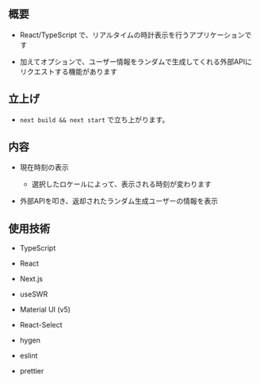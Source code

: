 ## 概要

- React/TypeScript で、リアルタイムの時計表示を行うアプリケーションです

- 加えてオプションで、ユーザー情報をランダムで生成してくれる外部APIにリクエストする機能があります

## 立上げ

- `next build && next start` で立ち上がります。

## 内容

- 現在時刻の表示

  - 選択したロケールによって、表示される時刻が変わります

- 外部APIを叩き、返却されたランダム生成ユーザーの情報を表示

## 使用技術

- TypeScript

- React

- Next.js

- useSWR

- Material UI (v5)

- React-Select

- hygen

- eslint

- prettier
